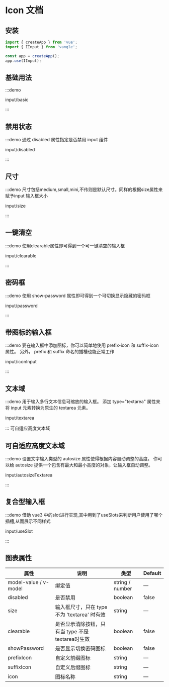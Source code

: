 # Icon 文档

## 安装

```javascript
import { createApp } from 'vue';
import { IInput } from 'vangle';

const app = createApp();
app.use(IInput);
```

## 基础用法

:::demo 

input/basic

:::

## 禁用状态

:::demo 通过 disabled 属性指定是否禁用 input 组件

input/disabled

:::

## 尺寸

:::demo  尺寸包括medium,small,mini,不传则是默认尺寸。同样的根据size属性来赋予input 输入框大小

input/size

:::

## 一键清空

:::demo  使用clearable属性即可得到一个可一键清空的输入框

input/clearable

:::

## 密码框

:::demo  使用 show-password 属性即可得到一个可切换显示隐藏的密码框

input/password

:::


## 带图标的输入框

:::demo  要在输入框中添加图标，你可以简单地使用 prefix-icon 和 suffix-icon 属性。 另外， prefix 和 suffix 命名的插槽也能正常工作

input/iconInput

:::

## 文本域

:::demo  用于输入多行文本信息可缩放的输入框。 添加 type="textarea" 属性来将 input 元素转换为原生的 textarea 元素。

input/textarea

:::
可自适应高度文本域

## 可自适应高度文本域

:::demo  设置文字输入类型的 autosize 属性使得根据内容自动调整的高度。 你可以给 autosize 提供一个包含有最大和最小高度的对象，让输入框自动调整。

input/autosizeTextarea

:::

## 复合型输入框

:::demo  借助 vue3 中的slot进行实现,其中用到了useSlots来判断用户使用了哪个插槽,从而展示不同样式

input/useSlot

:::


## 图表属性
| 属性   | 说明     | 类型                     | Default             |
| ----- | -------- | ------------------------ |  ------------------ |
| model-value / v-model | 绑定值 | string / number |  — |
| disabled  | 是否禁用	 | boolean    | false  |
| size  | 输入框尺寸，只在 type 不为 'textarea' 时有效	 | string    | —  |
| clearable  | 是否显示清除按钮，只有当 type 不是 textarea时生效	 | boolean    | false  |
| showPassword  | 是否显示切换密码图标	 | boolean    | false  |
| prefixIcon  | 自定义前缀图标	 | string    | —  |
| suffixIcon  | 自定义后缀图标	 | string    | —  |
| icon  | 图标名称	 | string    | —  |

